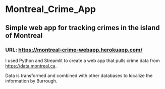# Montreal_Crime_App
## Simple web app for tracking crimes in the island of Montreal

### URL: https://montreal-crime-webapp.herokuapp.com/

I used Python and Streamlit to create a web app that pulls crime data from https://data.montreal.ca. 

Data is transformed and combined with other databases to localize the information by Burrough.
